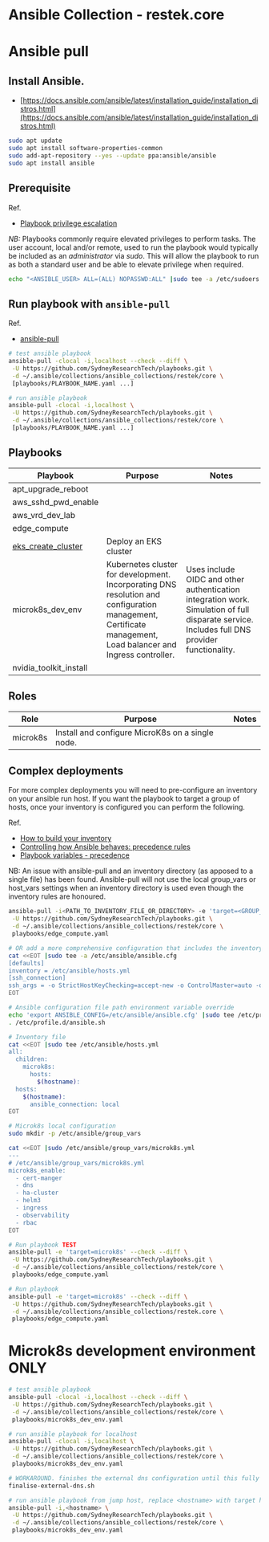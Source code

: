 # Ansible Collection - restek.core

# Ansible pull

## Install Ansible.

* [https://docs.ansible.com/ansible/latest/installation_guide/installation_distros.html](https://docs.ansible.com/ansible/latest/installation_guide/installation_distros.html)

```bash
sudo apt update
sudo apt install software-properties-common
sudo add-apt-repository --yes --update ppa:ansible/ansible
sudo apt install ansible
```

## Prerequisite 

Ref.
* [Playbook privilege escalation](https://docs.ansible.com/ansible/latest/playbook_guide/playbooks_privilege_escalation.html)

*NB:* Playbooks commonly require elevated privileges to perform tasks. The user account, local and/or remote, used to
run the playbook would typically be included as an *administrator* via *sudo*. This will allow the playbook to run as both a
standard user and be able to elevate privilege when required.

```bash
echo "<ANSIBLE_USER> ALL=(ALL) NOPASSWD:ALL" |sudo tee -a /etc/sudoers.d/ansible-user
```

## Run playbook with `ansible-pull`

Ref.
* [ansible-pull](https://docs.ansible.com/ansible/latest/cli/ansible-pull.html)

```bash
# test ansible playbook
ansible-pull -clocal -i,localhost --check --diff \
 -U https://github.com/SydneyResearchTech/playbooks.git \
 -d ~/.ansible/collections/ansible_collections/restek/core \
 [playbooks/PLAYBOOK_NAME.yaml ...]

# run ansible playbook
ansible-pull -clocal -i,localhost \
 -U https://github.com/SydneyResearchTech/playbooks.git \
 -d ~/.ansible/collections/ansible_collections/restek/core \
 [playbooks/PLAYBOOK_NAME.yaml ...]
```

## Playbooks

| Playbook | Purpose | Notes |
| -------- | ------- | ----- |
| apt_upgrade_reboot |
| aws_sshd_pwd_enable |
| aws_vrd_dev_lab |
| edge_compute |
| [eks_create_cluster](docs/eks_create_cluster.md) | Deploy an EKS cluster |
| microk8s_dev_env | Kubernetes cluster for development. Incorporating DNS resolution and configuration management, Certificate management, Load balancer and Ingress controller. | Uses include OIDC and other authentication integration work. Simulation of full disparate service. Includes full DNS provider functionality. |
| nvidia_toolkit_install |

## Roles

| Role | Purpose | Notes |
| ---- | ------- | ----- |
| microk8s | Install and configure MicroK8s on a single node. |

## Complex deployments

For more complex deployments you will need to pre-configure an inventory on your ansible run host.
If you want the playbook to target a group of hosts, once your inventory is configured you can perform the following.

Ref.
* [How to build your inventory](https://docs.ansible.com/ansible/latest/inventory_guide/intro_inventory.html)
* [Controlling how Ansible behaves: precedence rules](https://docs.ansible.com/ansible/latest/reference_appendices/general_precedence.html#general-precedence-rules)
* [Playbook variables - precedence](https://docs.ansible.com/ansible/latest/playbook_guide/playbooks_variables.html#understanding-variable-precedence)

NB: An issue with ansible-pull and an inventory directory (as apposed to a single file) has been found.
Ansible-pull will not use the local group_vars or host_vars settings when an inventory directory is used even though the inventory rules are honoured.

```bash
ansible-pull -i<PATH_TO_INVENTORY_FILE_OR_DIRECTORY> -e 'target=<GROUP_NAME>' \
 -U https://github.com/SydneyResearchTech/playbooks.git \
 -d ~/.ansible/collections/ansible_collections/restek/core \
 playbooks/edge_compute.yaml

# OR add a more comprehensive configuration that includes the inventory path
cat <<EOT |sudo tee -a /etc/ansible/ansible.cfg
[defaults]
inventory = /etc/ansible/hosts.yml
[ssh_connection]
ssh_args = -o StrictHostKeyChecking=accept-new -o ControlMaster=auto -o ControlPersist=60s -o ControlPath=/tmp/%r@%h:%p
EOT

# Ansible configuration file path environment variable override
echo 'export ANSIBLE_CONFIG=/etc/ansible/ansible.cfg' |sudo tee /etc/profile.d/ansible.sh
. /etc/profile.d/ansible.sh

# Inventory file
cat <<EOT |sudo tee /etc/ansible/hosts.yml
all:
  children:
    microk8s:
      hosts:
        $(hostname):
  hosts:
    $(hostname):
      ansible_connection: local
EOT

# Microk8s local configuration
sudo mkdir -p /etc/ansible/group_vars

cat <<EOT |sudo /etc/ansible/group_vars/microk8s.yml
---
# /etc/ansible/group_vars/microk8s.yml
microk8s_enable:
  - cert-manger
  - dns
  - ha-cluster
  - helm3
  - ingress
  - observability
  - rbac
EOT

# Run playbook TEST
ansible-pull -e 'target=microk8s' --check --diff \
 -U https://github.com/SydneyResearchTech/playbooks.git \
 -d ~/.ansible/collections/ansible_collections/restek/core \
 playbooks/edge_compute.yaml

# Run playbook
ansible-pull -e 'target=microk8s' --check --diff \
 -U https://github.com/SydneyResearchTech/playbooks.git \
 -d ~/.ansible/collections/ansible_collections/restek.core \
 playbooks/edge_compute.yaml
```

# Microk8s development environment ONLY

```bash
# test ansible playbook
ansible-pull -clocal -i,localhost --check --diff \
 -U https://github.com/SydneyResearchTech/playbooks.git \
 -d ~/.ansible/collections/ansible_collections/restek/core \
 playbooks/microk8s_dev_env.yaml

# run ansible playbook for localhost
ansible-pull -clocal -i,localhost \
 -U https://github.com/SydneyResearchTech/playbooks.git \
 -d ~/.ansible/collections/ansible_collections/restek/core \
 playbooks/microk8s_dev_env.yaml

# WORKAROUND. finishes the external dns configuration until this fully integrated.
finalise-external-dns.sh

# run ansible playbook from jump host, replace <hostname> with target hostname
ansible-pull -i,<hostname> \
 -U https://github.com/SydneyResearchTech/playbooks.git \
 -d ~/.ansible/collections/ansible_collections/restek/core \
 playbooks/microk8s_dev_env.yaml
```
